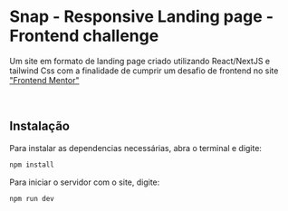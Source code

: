 # Snap - Responsive Landing page - Frontend challenge

Um site em formato de landing page criado utilizando React/NextJS e tailwind Css com a finalidade de cumprir um desafio de frontend no site ["Frontend Mentor"](https://www.frontendmentor.io/challenges/newsletter-signup-form-with-success-message-3FC1AZbNrv)

<br>

## Instalação
Para instalar as dependencias necessárias, abra o terminal e digite:

```sh
npm install
```

Para iniciar o servidor com o site, digite:

```sh
npm run dev
```
